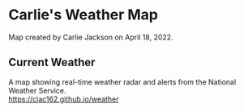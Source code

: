# Carlie's Weather Map
Map created by Carlie Jackson on April 18, 2022.
## Current Weather
A map showing real-time weather radar and alerts from the National Weather Service.  
<https://cjac162.github.io/weather>
